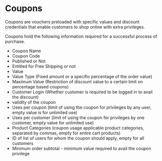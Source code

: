 # Coupons

Coupons are vouchers preloaded with specific values and discount credentials that enable customers to shop online with extra privileges.

Coupons hold the following information required for a successful process of purchase.
* Coupon Name
* Coupon Code
* Published or Not
* Entitled for Free Shipping or not
* Value
* Value Type (Fixed amount or a specific percentage of the order value)
* Maximum Value (Restriction of discount value to a certain limit on percentage based coupons)
* Customer Login (Whether customer is required to be logged in to avail the discount)
* validity of the coupon
* Uses per coupon (limit of using the coupon for privileges by any user, empty value is for unlimited use)
* Uses per customer (limit of using the coupon for privileges by one customer, empty value for unlimited use)
* Product Categories (coupon usage applicable product categories, separated by commas, empty for entire cart products)
* ID of list of users for whom the coupon should apply, empty for all customers
* Minimum order subtotal - minimum value required to avail the coupon privilege
